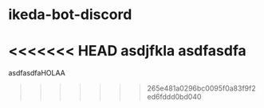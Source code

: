 # ikeda-bot-discord

<<<<<<< HEAD
asdjfkla
asdfasdfa
=======

asdfasdfaHOLAA
>>>>>>> 265e481a0296bc0095f0a83f9f2ed6fddd0bd040

